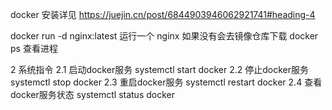 docker 安装详见 https://juejin.cn/post/6844903946062921741#heading-4

docker run -d nginx:latest 运行一个 nginx 如果没有会去镜像仓库下载
docker ps 查看进程

2 系统指令
2.1 启动docker服务
systemctl start docker
2.2 停止docker服务
systemctl stop docker
2.3 重启docker服务
systemctl restart docker
2.4 查看docker服务状态
systemctl status docker
